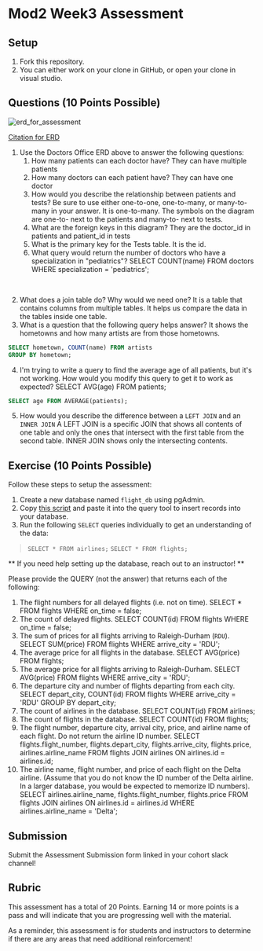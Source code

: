 # Mod2 Week3 Assessment

## Setup
1. Fork this repository.
1. You can either work on your clone in GitHub, or open your clone in visual studio.

## Questions (10 Points Possible)

<img alt="erd_for_assessment" src="https://github.com/modelmapper/modelmapper/assets/11747682/60bebb3c-9faa-4f3e-ae0a-7df7dde06784">

[Citation for ERD](https://circle.visual-paradigm.com/hospital/)
1. Use the Doctors Office ERD above to answer the following questions:
    1. How many patients can each doctor have?  They can have multiple patients
    1. How many doctors can each patient have? They can have one doctor
    1. How would you describe the relationship between patients and tests? Be sure to use either one-to-one, one-to-many, or many-to-many in your answer. It is one-to-many. The symbols on the diagram are one-to- next to the patients and many-to- next to tests.
    1. What are the foreign keys in this diagram? They are the doctor_id in patients and patient_id in tests
    1. What is the primary key for the Tests table.  It is the id.
    1. What query would return the number of doctors who have a specialization in "pediatrics"? SELECT COUNT(name) FROM doctors WHERE specialization = 'pediatrics';

<br>

2. What does a join table do? Why would we need one? It is a table that contains columns from multiple tables. It helps us compare the data in the tables inside one table.
3. What is a question that the following query helps answer? It shows the hometowns and how many artists are from those hometowns.
```SQL
SELECT hometown, COUNT(name) FROM artists
GROUP BY hometown;
```

4. I'm trying to write a query to find the average age of all patients, but it's not working. How would you modify this query to get it to work as expected? SELECT AVG(age) FROM patients;
```SQL
SELECT age FROM AVERAGE(patients);
```
5. How would you describe the difference between a `LEFT JOIN` and an `INNER JOIN` A LEFT JOIN is a specific JOIN that shows all contents of one table and only the ones that intersect with the first table from the second table. INNER JOIN shows only the intersecting contents.
 
## Exercise (10 Points Possible)

Follow these steps to setup the assessment:
1. Create a new database named `flight_db` using pgAdmin.
2. Copy [this script](https://launch.turing.edu/module2/assessments/flight_db.txt) and paste it into the query tool to insert records into your database. 
3. Run the following `SELECT` queries individually to get an understanding of the data:
> `SELECT * FROM airlines;`
> `SELECT * FROM flights;`

** If you need help setting up the database, reach out to an instructor! **

Please provide the QUERY (not the answer) that returns each of the following:
1. The flight numbers for all delayed flights (i.e. not on time). SELECT * FROM flights
WHERE on_time = false;
2. The count of delayed flights. SELECT COUNT(id) FROM flights
WHERE on_time = false;
3. The sum of prices for all flights arriving to Raleigh-Durham (`RDU`). SELECT SUM(price) FROM flights
WHERE arrive_city = 'RDU';
4. The average price for all flights in the database. SELECT AVG(price) FROM flights;
5. The average price for all flights arriving to Raleigh-Durham. SELECT AVG(price) FROM flights
WHERE arrive_city = 'RDU';
6. The departure city and number of flights departing from each city. SELECT depart_city, COUNT(id) FROM flights
WHERE arrive_city = 'RDU'
GROUP BY depart_city;
7. The count of airlines in the database. SELECT COUNT(id) FROM airlines;
8. The count of flights in the database. SELECT COUNT(id) FROM flights;
9. The flight number, departure city, arrival city, price, and airline name of each flight. Do not return the airline ID number. SELECT flights.flight_number, flights.depart_city, flights.arrive_city, flights.price, airlines.airline_name FROM flights
JOIN airlines ON airlines.id = airlines.id;
10. The airline name, flight number, and price of each flight on the Delta airline. (Assume that you do not know the ID number of the Delta airline. In a larger database, you would be expected to memorize ID numbers). SELECT airlines.airline_name, flights.flight_number, flights.price FROM flights
JOIN airlines ON airlines.id = airlines.id
WHERE airlines.airline_name = 'Delta';

## Submission

Submit the Assessment Submission form linked in your cohort slack channel!

## Rubric

This assessment has a total of 20 Points. Earning 14 or more points is a pass and will indicate that you are progressing well with the material.

As a reminder, this assessment is for students and instructors to determine if there are any areas that need additional reinforcement!
